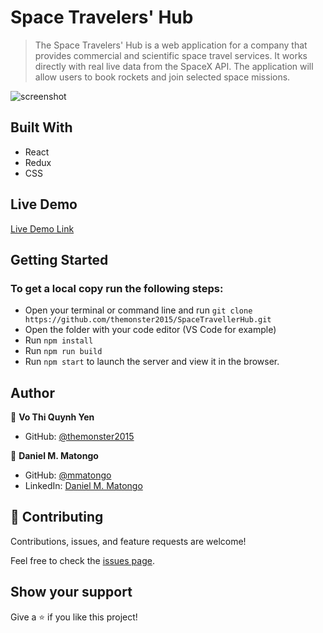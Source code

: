 
# Space Travelers' Hub

> The Space Travelers' Hub is a web application for a company that provides commercial and scientific space travel services. It works directly with real live data from the SpaceX API. The application will allow users to book rockets and join selected space missions.

![screenshot](./app_screenshot.png)


## Built With

- React
- Redux
- CSS

## Live Demo

[Live Demo Link](https://www.example.com)

## Getting Started

### To get a local copy run the following steps:

- Open your terminal or command line and run `git clone https://github.com/themonster2015/SpaceTravellerHub.git`
- Open the folder with your code editor (VS Code for example)
- Run `npm install`
- Run `npm run build`
- Run `npm start` to launch the server and view it in the browser.

## Author

👤 **Vo Thi Quynh Yen**

- GitHub: [@themonster2015](https://github.com/themonster2015)

👤 **Daniel M. Matongo**

- GitHub: [@mmatongo](https://github.com/mmatongo)
- LinkedIn: [Daniel M. Matongo](https://linkedin.com/in/mmatongo)


## 🤝 Contributing

Contributions, issues, and feature requests are welcome!

Feel free to check the [issues page](https://github.com/themonster2015/SpaceTravellerHub/issues).

## Show your support

Give a ⭐️ if you like this project!
